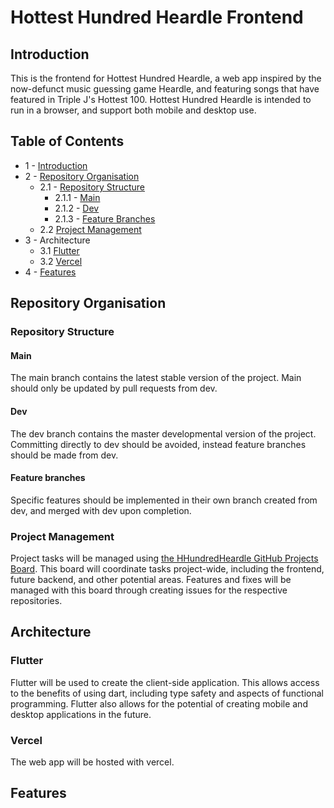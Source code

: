 # Hottest Hundred Heardle Frontend

## Introduction

This is the frontend for Hottest Hundred Heardle, a web app inspired by the now-defunct music guessing game Heardle, and featuring songs that have featured in Triple J's Hottest 100. Hottest Hundred Heardle is intended to run in a browser, and support both mobile and desktop use.

## Table of Contents
* 1 - [Introduction](#introduction)
* 2 - [Repository Organisation](#repository-organisation)
  * 2.1 - [Repository Structure](#repository-structure)
    * 2.1.1 - [Main](#main)
    * 2.1.2 - [Dev](#main)
    * 2.1.3 - [Feature Branches](#feature-branches)
  * 2.2 [Project Management](#project-management)
* 3 - Architecture
  * 3.1 [Flutter](#flutter)
  * 3.2 [Vercel](#vercel)
* 4 - [Features](#features)

## Repository Organisation

###  Repository Structure

#### Main

The main branch contains the latest stable version of the project. Main should only be updated by pull requests from dev.

#### Dev

The dev branch contains the master developmental version of the project. Committing directly to dev should be avoided, instead feature branches should be made from dev.

#### Feature branches

Specific features should be implemented in their own branch created from dev, and merged with dev upon completion.

### Project Management

Project tasks will be managed using [the HHundredHeardle GitHub Projects Board](https://github.com/orgs/HHundredHeardle/projects/1/views/1). This board will coordinate tasks project-wide, including the frontend, future backend, and other potential areas. Features and fixes will be managed with this board through creating issues for the respective repositories.

## Architecture

### Flutter

Flutter will be used to create the client-side application. This allows access to the benefits of using dart, including type safety and aspects of functional programming. Flutter also allows for the potential of creating mobile and desktop applications in the future. 

### Vercel

The web app will be hosted with vercel.

## Features
